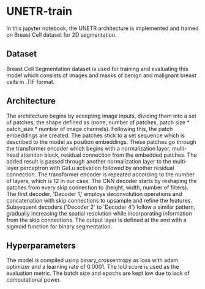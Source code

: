 # UNETR-train
In this jupyter notebook, the UNETR architecture is implemented and trained on Breast Cell dataset for 2D segmentation.

## Dataset
Breast Cell Segmentation dataset is used for training and evaluating this model which consists of images and masks of benign and malignant breast cells in .TIF format.

## Architecture
The architecture begins by accepting image inputs, dividing them into a set of patches, the shape defined as (none, number of patches, patch size * patch_size * number of image channels). Following this, the patch embeddings are created. The patches stick to a set sequence which is described to the model as position embeddings. These patches go through the transformer encoder which begins with a normalization layer, multi-head attention block, residual connection from the embedded patches. The added result is passed through another normalization layer to the multi-layer perceptron with GeLu activation followed by another residual connection. The transformer encoder is repeated according to the number of layers, which is 12 in our case. The CNN decoder starts by reshaping the patches from every skip connection to (height, width, number of filters). The first decoder, 'Decoder 1,' employs deconvolution operations and concatenation with skip connections to upsample and refine the features. Subsequent decoders ('Decoder 2' to 'Decoder 4') follow a similar pattern, gradually increasing the spatial resolution while incorporating information from the skip connections. The output layer is defined at the end with a sigmoid function for binary segmentation.

## Hyperparameters
The model is compiled using binary_crossentropy as loss with adam optimizer and a learning rate of 0.0001. The IoU score is used as the evaluation metric. The batch size and epochs are kept low due to lack of computational power.
